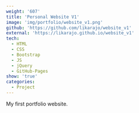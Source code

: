 ```yaml
---
weight: '607'
title: 'Personal Website V1'
image: 'img/portfolio/website_v1.png'
github: 'https://github.com/likarajo/website_v1'
external: 'https://likarajo.github.io/website_v1'
tech:
  - HTML
  - CSS
  - Bootstrap
  - JS
  - jQuery
  - GitHub-Pages
show: 'true'
categories:
  - Project
---
```


My first portfolio website.
